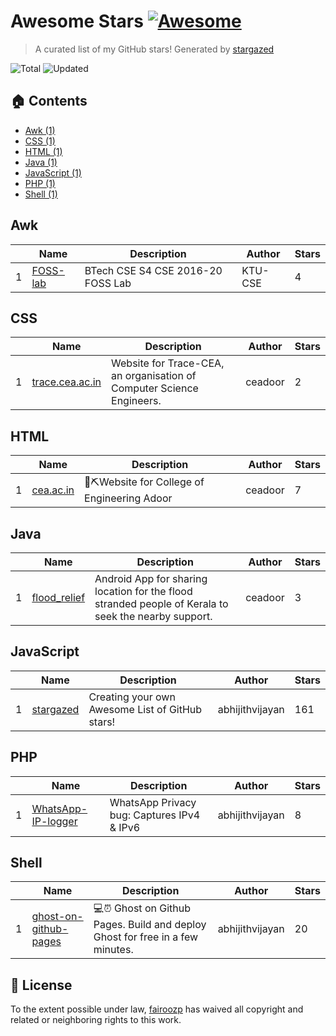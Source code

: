 # Awesome Stars [![Awesome](https://cdn.rawgit.com/sindresorhus/awesome/d7305f38d29fed78fa85652e3a63e154dd8e8829/media/badge.svg)](https://github.com/sindresorhus/awesome)

> A curated list of my GitHub stars! Generated by [stargazed](https://github.com/abhijithvijayan/stargazed)

![Total](https://img.shields.io/badge/Total-7-green.svg)
![Updated](https://img.shields.io/badge/Updated-4--9--2019-blue.svg)

## 🏠 Contents
- [Awk (1)](#awk)
- [CSS (1)](#css)
- [HTML (1)](#html)
- [Java (1)](#java)
- [JavaScript (1)](#javascript)
- [PHP (1)](#php)
- [Shell (1)](#shell)

## Awk
|  | Name 	|  Description 	| Author  	|  Stars 	|
|---	|---	|---	|---	|---	|
| 1 |  [FOSS-lab](https://github.com/KTU-CSE/FOSS-lab) | BTech CSE S4 CSE 2016-20 FOSS Lab | KTU-CSE | 4 |

## CSS
|  | Name 	|  Description 	| Author  	|  Stars 	|
|---	|---	|---	|---	|---	|
| 1 |  [trace.cea.ac.in](https://github.com/ceadoor/trace.cea.ac.in) | Website for Trace-CEA, an organisation of Computer Science Engineers. | ceadoor | 2 |

## HTML
|  | Name 	|  Description 	| Author  	|  Stars 	|
|---	|---	|---	|---	|---	|
| 1 |  [cea.ac.in](https://github.com/ceadoor/cea.ac.in) | 🚀⛏Website for College of Engineering Adoor | ceadoor | 7 |

## Java
|  | Name 	|  Description 	| Author  	|  Stars 	|
|---	|---	|---	|---	|---	|
| 1 |  [flood_relief](https://github.com/ceadoor/flood_relief) | Android App for sharing location for the flood stranded people of Kerala to seek the nearby support. | ceadoor | 3 |

## JavaScript
|  | Name 	|  Description 	| Author  	|  Stars 	|
|---	|---	|---	|---	|---	|
| 1 |  [stargazed](https://github.com/abhijithvijayan/stargazed) | Creating your own Awesome List of GitHub stars! | abhijithvijayan | 161 |

## PHP
|  | Name 	|  Description 	| Author  	|  Stars 	|
|---	|---	|---	|---	|---	|
| 1 |  [WhatsApp-IP-logger](https://github.com/abhijithvijayan/WhatsApp-IP-logger) | WhatsApp Privacy bug: Captures IPv4 & IPv6 | abhijithvijayan | 8 |

## Shell
|  | Name 	|  Description 	| Author  	|  Stars 	|
|---	|---	|---	|---	|---	|
| 1 |  [ghost-on-github-pages](https://github.com/abhijithvijayan/ghost-on-github-pages) | 💻⏰ Ghost on Github Pages. Build and deploy Ghost for free in a few minutes. | abhijithvijayan | 20 |

## 📝 License

To the extent possible under law, [fairoozp](https://github.com/fairoozp) has waived all copyright and related or neighboring rights to this work.


